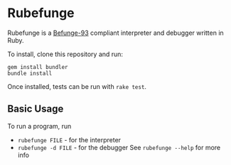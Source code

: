 Rubefunge
=========

Rubefunge is a [Befunge-93](http://esolangs.org/wiki/Befunge) compliant interpreter and debugger written in Ruby.

To install, clone this repository and run:

    gem install bundler
    bundle install

Once installed, tests can be run with `rake test`.


Basic Usage
-----------
To run a program, run
  * `rubefunge FILE`     - for the interpreter
  * `rubefunge -d FILE`  - for the debugger
See `rubefunge --help` for more info
